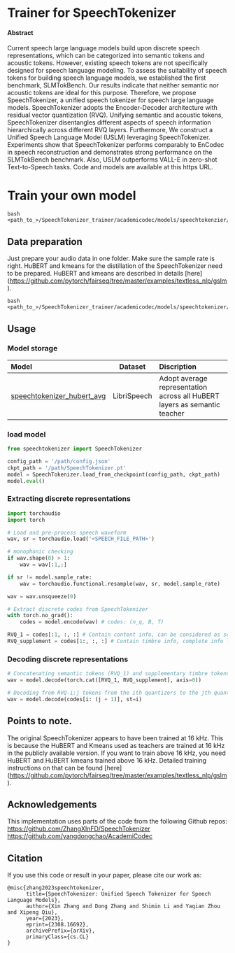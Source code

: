# Trainer for SpeechTokenizer

#### Abstract
Current speech large language models build upon discrete speech representations, which can be categorized into semantic tokens and acoustic tokens. However, existing speech tokens are not specifically designed for speech language modeling. To assess the suitability of speech tokens for building speech language models, we established the first benchmark, SLMTokBench. Our results indicate that neither semantic nor acoustic tokens are ideal for this purpose. Therefore, we propose SpeechTokenizer, a unified speech tokenizer for speech large language models. SpeechTokenizer adopts the Encoder-Decoder architecture with residual vector quantization (RVQ). Unifying semantic and acoustic tokens, SpeechTokenizer disentangles different aspects of speech information hierarchically across different RVQ layers. Furthermore, We construct a Unified Speech Language Model (USLM) leveraging SpeechTokenizer. Experiments show that SpeechTokenizer performs comparably to EnCodec in speech reconstruction and demonstrates strong performance on the SLMTokBench benchmark. Also, USLM outperforms VALL-E in zero-shot Text-to-Speech tasks. Code and models are available at this https URL.

# Train your own model
```commandline
bash <path_to_>/SpeechTokenizer_trainer/academicodec/models/speechtokenzier/train.sh
```

## Data preparation
Just prepare your audio data in one folder. Make sure the sample rate is right.
HuBERT and kmeans for the distillation of the SpeechTokenizer need to be prepared.
HuBERT and kmeans are described in details [here]
(https://github.com/pytorch/fairseq/tree/master/examples/textless_nlp/gslm).

```commandline
bash <path_to_>/SpeechTokenizer_trainer/academicodec/models/speechtokenizer/extract_feature.sh
```

## Usage
### Model storage
| Model| Dataset |Discription|
|:----|:----:|:----|
|[speechtokenizer_hubert_avg](https://huggingface.co/fnlp/SpeechTokenizer/tree/main/speechtokenizer_hubert_avg)|LibriSpeech|Adopt average representation across all HuBERT layers as semantic teacher |
### load model
```python
from speechtokenizer import SpeechTokenizer

config_path = '/path/config.json'
ckpt_path = '/path/SpeechTokenizer.pt'
model = SpeechTokenizer.load_from_checkpoint(config_path, ckpt_path)
model.eval()
```

### Extracting discrete representations
```python
import torchaudio
import torch

# Load and pre-process speech waveform
wav, sr = torchaudio.load('<SPEECH_FILE_PATH>')

# monophonic checking
if wav.shape(0) > 1:
    wav = wav[:1,;]

if sr != model.sample_rate:
    wav = torchaudio.functional.resample(wav, sr, model.sample_rate)

wav = wav.unsqueeze(0)

# Extract discrete codes from SpeechTokenizer
with torch.no_grad():
    codes = model.encode(wav) # codes: (n_q, B, T)

RVQ_1 = codes[:1, :, :] # Contain content info, can be considered as semantic tokens
RVQ_supplement = codes[1:, :, :] # Contain timbre info, complete info lost by the first quantizer
```

### Decoding discrete representations
```python
# Concatenating semantic tokens (RVQ_1) and supplementary timbre tokens and then decoding
wav = model.decode(torch.cat([RVQ_1, RVQ_supplement], axis=0))

# Decoding from RVQ-i:j tokens from the ith quantizers to the jth quantizers
wav = model.decode(codes[i: (j + 1)], st=i) 
```

## Points to note.
The original SpeechTokenizer appears to have been trained at 16 kHz.
This is because the HuBERT and Kmeans used as teachers are trained at 16 kHz in the publicly available version.
If you want to train above 16 kHz, you need HuBERT and HuBERT kmeans trained above 16 kHz.
Detailed training instructions on that can be found [here]
(https://github.com/pytorch/fairseq/tree/master/examples/textless_nlp/gslm).


## Acknowledgements
This implementation uses parts of the code from the following Github repos:
https://github.com/ZhangXInFD/SpeechTokenizer <br>
https://github.com/yangdongchao/AcademiCodec <br>

## Citation
If you use this code or result in your paper, please cite our work as:
```Tex
@misc{zhang2023speechtokenizer,
      title={SpeechTokenizer: Unified Speech Tokenizer for Speech Language Models}, 
      author={Xin Zhang and Dong Zhang and Shimin Li and Yaqian Zhou and Xipeng Qiu},
      year={2023},
      eprint={2308.16692},
      archivePrefix={arXiv},
      primaryClass={cs.CL}
}
```